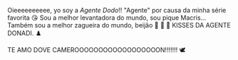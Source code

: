 Oieeeeeeeeee, yo soy a *Agente Dodo*!!
"Agente" por causa da minha série favorita :kissing_heart:
Sou a melhor levantadora do mundo, sou pique Macris...
Também sou a melhor zagueira do mundo, beijão :kiss: :kiss: :kiss:
KISSES DA AGENTE DONADI. ♟️









TE AMO DOVE CAMEROOOOOOOOOOOOOOOOOON!!!!!!! 🕊️

